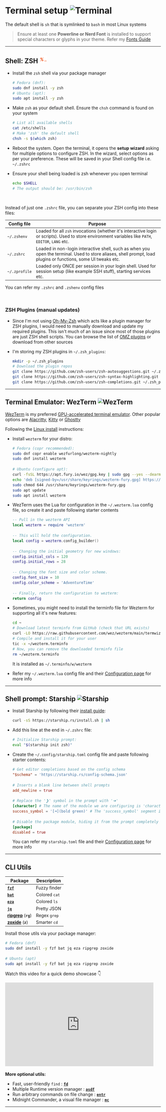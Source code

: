 # Terminal setup <img alt="Terminal" src='https://upload.wikimedia.org/wikipedia/commons/d/da/GNOME_Terminal_icon_2019.svg' height="25">

The default shell is `sh` that is symlinked to `bash` in most Linux systems

> Ensure at least one **Powerline or Nerd Font** is installed to support special characters or glyphs in your theme. Refer my [Fonts Guide](../Fonts/README.md)

---

## Shell: ZSH <img alt="ZSH" src="https://raw.githubusercontent.com/Zsh-art/logo/refs/heads/main/svg/color_logomark.svg" width="25" >

<!-- Referred from: [OMZ GitHub guide](https://github.com/ohmyzsh/ohmyzsh/wiki/Installing-ZSH) , [Fedora Magazine page](https://fedoramagazine.org/set-zsh-fedora-system/) , [Tecmint article](https://www.tecmint.com/install-zsh-shell-in-fedora/) -->

- Install the `zsh` shell via your package manager

  ```sh
  # Fedora (dnf):
  sudo dnf install -y zsh
  # Ubuntu (apt):
  sudo apt install -y zsh
  ```

- Make `zsh` as your default shell. Ensure the `chsh` command is found on your system

  ```sh
  # List all available shells
  cat /etc/shells
  # Make 'zsh' the default shell
  chsh -s $(which zsh)
  ```

- Reboot the system. Open the terminal, it opens the **setup wizard** asking for multiple options to configure ZSH. In the wizard, select options as per your preference. These will be saved in your Shell config file i.e. `~/.zshrc`

- Ensure your shell being loaded is zsh whenever you open terminal

  ```sh
  echo $SHELL
  # The output should be: /usr/bin/zsh
  ```

<br>

Instead of just one `.zshrc` file, you can separate your ZSH config into these files:

| Config file   | Purpose                                                                                                                                                        |
| ------------- | -------------------------------------------------------------------------------------------------------------------------------------------------------------- |
| `~/.zshenv`   | Loaded for all `zsh` invocations (whether it's interactive login or scripts). Used to store environment variables like `PATH`, `EDITOR`, `LANG` etc.           |
| `~/.zshrc`    | Loaded in non-login interactive shell, such as when you open the terminal. Used to store aliases, shell prompt, load plugins or functions, some UI tweaks etc. |
| `~/.zprofile` | Loaded only ONCE per session in your login shell. Used for session setup (like example SSH stuff), starting services etc.                                      |

You can refer my `.zshrc` and `.zshenv` config files

<br>

### ZSH Plugins (manual updates)

- Since I'm not using [Oh-My-Zsh](https://ohmyz.sh/) which acts like a plugin manager for ZSH plugins, I would need to manually download and update my required plugins. This isn't much of an issue since most of those plugins are just ZSH shell scripts. You can browse the list of [OMZ plugins](https://github.com/ohmyzsh/ohmyzsh/wiki/Plugins) or download from other sources

- I'm storing my ZSH plugins in `~/.zsh_plugins`:

  ```sh
  mkdir -p ~/.zsh_plugins
  # Download the plugin repos
  git clone https://github.com/zsh-users/zsh-autosuggestions.git ~/.zsh_plugins/zsh-autosuggestions
  git clone https://github.com/zsh-users/zsh-syntax-highlighting.git ~/.zsh_plugins/zsh-syntax-highlighting
  git clone https://github.com/zsh-users/zsh-completions.git ~/.zsh_plugins/zsh-completions
  ```

---

## Terminal Emulator: WezTerm <img alt="WezTerm" src="https://wezterm.org/favicon.svg" width="25" >

[WezTerm](https://wezterm.org/index.html) is my preferred [GPU-accelerated terminal emulator](https://www.howtogeek.com/what-is-gpu-acceleration-in-linux-terminals/). Other popular options are [Alacritty](https://alacritty.org/), [Kitty](https://sw.kovidgoyal.net/kitty/) or [Ghostty](https://ghostty.org/)

Following the [Linux install](https://wezterm.org/install/linux.html) instructions:

- Install `wezterm` for your distro:

  ```sh
  # Fedora (copr recommended):
  sudo dnf copr enable wezfurlong/wezterm-nightly
  sudo dnf install wezterm

  # Ubuntu (configure apt):
  curl -fsSL https://apt.fury.io/wez/gpg.key | sudo gpg --yes --dearmor -o /usr/share/keyrings/wezterm-fury.gpg
  echo 'deb [signed-by=/usr/share/keyrings/wezterm-fury.gpg] https://apt.fury.io/wez/ * *' | sudo tee /etc/apt/sources.list.d/wezterm.list
  sudo chmod 644 /usr/share/keyrings/wezterm-fury.gpg
  sudo apt update
  sudo apt install wezterm
  ```

- WezTerm uses the Lua for configuration in the `~/.wezterm.lua` config file, so create it and paste following starter contents

  ```lua
  -- Pull in the wezterm API
  local wezterm = require 'wezterm'

  -- This will hold the configuration.
  local config = wezterm.config_builder()

  -- Changing the initial geometry for new windows:
  config.initial_cols = 120
  config.initial_rows = 28

  -- Changing the font size and color scheme.
  config.font_size = 10
  config.color_scheme = 'AdventureTime'

  -- Finally, return the configuration to wezterm:
  return config
  ```

- Sometimes, you might need to install the terminfo file for Wezterm for supporting all it's new features:

  ```sh
  cd ~
  # Download latest terminfo from GitHub (check that URL exists)
  curl -LO https://raw.githubusercontent.com/wez/wezterm/main/termwiz/data/wezterm.terminfo
  # Compile and install it for your user
  tic -x ~/wezterm.terminfo
  # Now, you can remove the downloaded terminfo file
  rm ~/wezterm.terminfo
  ```

  It is installed as `~/.terminfo/w/wezterm`

- Refer my `~/.wezterm.lua` config file and their [Configuration page](https://wezterm.org/config/files.html) for more info

---

## Shell prompt: Starship <img alt="Starship" src="https://starship.rs/icon.png" width="25">

- Install Starship by following their [install guide](https://starship.rs/guide/):

  ```sh
  curl -sS https://starship.rs/install.sh | sh
  ```

- Add this line at the end in `~/.zshrc` file:

  ```sh
  # Initialize Starship prompt:
  eval "$(starship init zsh)"
  ```

- Create the `~/.config/starship.toml` config file and paste following starter contents:

  ```toml
  # Get editor completions based on the config schema
  "$schema" = 'https://starship.rs/config-schema.json'

  # Inserts a blank line between shell prompts
  add_newline = true

  # Replace the '❯' symbol in the prompt with '➜'
  [character] # The name of the module we are configuring is 'character'
  success_symbol = '[➜](bold green)' # The 'success_symbol' segment is being set to '➜' with the color 'bold green'

  # Disable the package module, hiding it from the prompt completely
  [package]
  disabled = true
  ```

  You can refer my `starship.toml` file and their [Configuration page](https://starship.rs/config/) for more info

---

## CLI Utils

| Package                                                         | Description   |
| --------------------------------------------------------------- | ------------- |
| [**`fzf`**](https://github.com/junegunn/fzf)                    | Fuzzy finder  |
| [**`bat`**](https://github.com/sharkdp/bat)                     | Colored `cat` |
| [**`eza`**](https://github.com/eza-community/eza)               | Colored `ls`  |
| [**`jq`**](https://github.com/jqlang/jq)                        | Pretty JSON   |
| [**ripgrep**](https://github.com/BurntSushi/ripgrep) (**`rg`**) | Regex `grep`  |
| [**zoxide**](https://github.com/ajeetdsouza/zoxide) (**`z`**)   | Smarter `cd`  |

Install those utils via your package manager:

```sh
# Fedora (dnf)
sudo dnf install -y fzf bat jq eza ripgrep zoxide

# Ubuntu (apt)
sudo apt install -y fzf bat jq eza ripgrep zoxide
```

Watch this video for a quick demo showcase 👇

<iframe width="480" height="270" src="https://www.youtube.com/embed/2OHrTQVlRMg?si=ty6XNzzHYQAW4Qe5" title="YouTube video player" frameborder="0" allow="accelerometer; autoplay; clipboard-write; encrypted-media; gyroscope; picture-in-picture; web-share" referrerpolicy="strict-origin-when-cross-origin" allowfullscreen></iframe>

**More optional utils:**

- Fast, user-friendly `find` : [**`fd`**](https://github.com/sharkdp/fd)
- Multiple Runtime version manager : [**`asdf`**](https://asdf-vm.com/)
- Run arbitrary commands on file change : [**`entr`**](https://github.com/clibs/entr)
- Midnight Commander, a visual file manager : [**`mc`**](https://github.com/MidnightCommander/mc)

---
